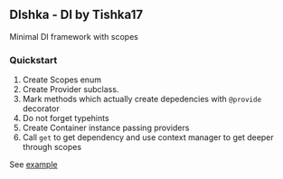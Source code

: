 ## DIshka - DI by Tishka17

Minimal DI framework with scopes

### Quickstart

1. Create Scopes enum
2. Create Provider subclass. 
3. Mark methods which actually create depedencies with `@provide` decorator
4. Do not forget typehints
5. Create Container instance passing providers
6. Call `get` to get dependency and use context manager to get deeper through scopes

See [example](example.py)